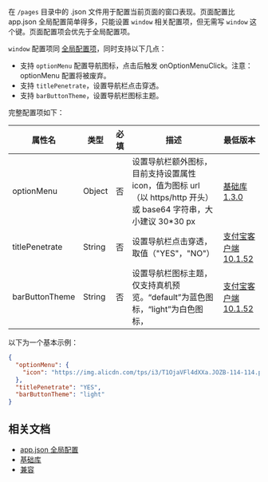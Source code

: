 在 `/pages` 目录中的 .json 文件用于配置当前页面的窗口表现。页面配置比 app.json 全局配置简单得多，只能设置 `window` 相关配置项，但无需写 `window` 这个键。页面配置项会优先于全局配置项。

`window` 配置项同 [全局配置项](https://opendocs.alipay.com/mini/framework/app-json#window)，同时支持以下几点：

- 支持 `optionMenu` 配置导航图标，点击后触发 onOptionMenuClick。注意：optionMenu 配置将被废弃。
- 支持 `titlePenetrate`，设置导航栏点击穿透。
- 支持 `barButtonTheme`，设置导航栏图标主题。


完整配置项如下：

| **属性名** | **类型** | **必填** | **描述** | **最低版本** |
| --- | --- | --- | --- | --- |
| optionMenu | Object | 否 | 设置导航栏额外图标，目前支持设置属性 icon，值为图标 url（以 https/http 开头）或 base64 字符串，大小建议 30*30 px | [基础库 1.3.0](https://opendocs.alipay.com/mini/framework/compatibility) |
| titlePenetrate | String | 否 | 设置导航栏点击穿透，取值（"YES"，"NO"） | [支付宝客户端 10.1.52](https://opendocs.alipay.com/mini/framework/compatibility) |
| barButtonTheme | String | 否 | 设置导航栏图标主题，仅支持真机预览。“default”为蓝色图标，“light”为白色图标， | [支付宝客户端 10.1.52](https://opendocs.alipay.com/mini/framework/compatibility) |

以下为一个基本示例：
```json
{
  "optionMenu": {
    "icon": "https://img.alicdn.com/tps/i3/T1OjaVFl4dXXa.JOZB-114-114.png"
  },
  "titlePenetrate": "YES",
  "barButtonTheme": "light"
}
```

## 相关文档

- [app.json 全局配置](https://opendocs.alipay.com/mini/framework/app-json)
- [基础库](https://opendocs.alipay.com/mini/framework/lib)
- [兼容](https://opendocs.alipay.com/mini/framework/compatibility)

